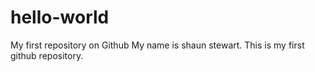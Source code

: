 # hello-world
My first repository on Github
My name is shaun stewart.  This is my first github repository.
